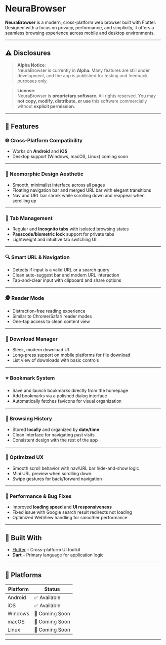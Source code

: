 # NeuraBrowser

**NeuraBrowser** is a modern, cross-platform web browser built with Flutter. Designed with a focus on privacy, performance, and simplicity, it offers a seamless browsing experience across mobile and desktop environments.

---

## ⚠️ Disclosures

> **Alpha Notice**:  
> NeuraBrowser is currently in **Alpha**. Many features are still under development, and the app is published for testing and feedback purposes only.

> **License**:  
> NeuraBrowser is **proprietary software**. All rights reserved. You may **not copy, modify, distribute, or use** this software commercially without **explicit permission**.

---

## 🚀 Features

### 🌐 Cross-Platform Compatibility
- Works on **Android** and **iOS**  
- Desktop support (Windows, macOS, Linux) coming soon  

---

### 🧠 Neomorphic Design Aesthetic
- Smooth, minimalist interface across all pages  
- Floating navigation bar and merged URL bar with elegant transitions  
- Nav and URL bar shrink while scrolling down and reappear when scrolling up  

---

### 📑 Tab Management
- Regular and **Incognito tabs** with isolated browsing states  
- **Passcode/biometric lock** support for private tabs  
- Lightweight and intuitive tab switching UI  

---

### 🔍 Smart URL & Navigation
- Detects if input is a valid URL or a search query  
- Clean auto-suggest bar and modern URL interaction  
- Tap-and-clear input with clipboard and share options  

---

### 🕵️ Reader Mode
- Distraction-free reading experience  
- Similar to Chrome/Safari reader modes  
- One-tap access to clean content view  

---

### 💾 Download Manager
- Sleek, modern download UI  
- Long-press support on mobile platforms for file download  
- List view of downloads with basic controls  

---

### ⭐ Bookmark System
- Save and launch bookmarks directly from the homepage  
- Add bookmarks via a polished dialog interface  
- Automatically fetches favicons for visual organization  

---

### 📜 Browsing History
- Stored **locally** and organized by **date/time**  
- Clean interface for navigating past visits  
- Consistent design with the rest of the app  

---

### 🎯 Optimized UX
- Smooth scroll behavior with nav/URL bar hide-and-show logic  
- Mini URL preview when scrolling down  
- Swipe gestures for back/forward navigation  

---

### 🧩 Performance & Bug Fixes
- Improved **loading speed** and **UI responsiveness**  
- Fixed issue with Google search result redirects not loading  
- Optimized WebView handling for smoother performance  

---

## 🔧 Built With

- [Flutter](https://flutter.dev) – Cross-platform UI toolkit  
- **Dart** – Primary language for application logic  

---

## 📱 Platforms

| Platform | Status |
|----------|--------|
| Android  | ✅ Available |
| iOS      | ✅ Available |
| Windows  | 🚧 Coming Soon |
| macOS    | 🚧 Coming Soon |
| Linux    | 🚧 Coming Soon |

---
